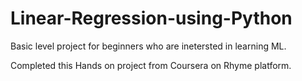 # Linear-Regression-using-Python

Basic level project for beginners who are inetersted in learning ML.

Completed this Hands on project from Coursera on Rhyme platform.
